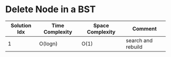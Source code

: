 # Delete Node in a BST

| Solution Idx | Time Complexity | Space Complexity | Comment            |
| ------------ | --------------- | ---------------- | ------------------ |
| 1            | O(logn)         | O(1)             | search and rebuild |

